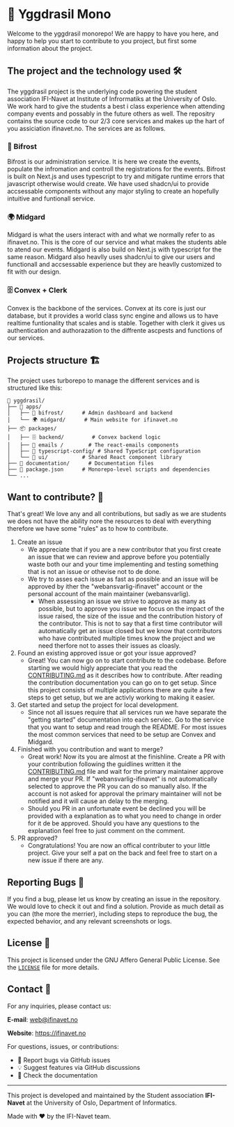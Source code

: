 # 🌳 Yggdrasil Mono

Welcome to the yggdrasil monorepo! We are happy to have you here, and happy to help you start to contribute to you project, but first some information about the project.

## The project and the technology used 🛠️

The yggdrasil project is the underlying code powering the student association IFI-Navet at Institute of Infrormatiks at the University of Oslo. We work hard to give the students a best i class experience when attending company events and possably in the future others as well. The repositry contains the source code to our 2/3 core services and makes up the hart of you assiciation ifinavet.no. The services are as follows.

### 🌈  Bifrost

Bifrost is our administration service. It is here we create the events, populate the infromation and controll the registrations for the events. Bifrost is built on Next.js and uses typescript to try and mitigate runtime errors that javascript otherwise would create. We have used shadcn/ui to provide accsessable components without any major styling to create an hopefully intuitive and funtionall service.

### 🌍 Midgard

Midgard is what the users interact with and what we normally refer to as ifinavet.no. This is the core of our service and what makes the students able to atend our events. Midgard is also build on Next.js with typescript for the same reason. Midgard also heavlly uses shadcn/ui to give our users and functionall and accsessable experience but they are heavlly customized to fit with our design.

### 🗄️ Convex + Clerk

Convex is the backbone of the services. Convex at its core is just our database, but it provides a world class sync engine and allows us to have realtime funtionality that scales and is stable. Together with clerk it gives us authentication and authorazation to the diffrente ascpests and functions of our services.

## Projects structure 🏗️

The project uses turborepo to manage the different services and is structured like this:

```
🌳 yggdrasil/
├── 📁 apps/
│   ├── 🌈 bifrost/      # Admin dashboard and backend
│   └── 🌍 midgard/      # Main website for ifinavet.no
├── 📦 packages/
│   ├── 🗄️ backend/         # Convex backend logic
│   ├── 📧 emails /        # The react-emails components
│   ├── 🔧 typescript-config/ # Shared TypeScript configuration
│   └── 🎨 ui/           # Shared React component library
├── 📁 documentation/      # Documentation files
├── 📜 package.json      # Monorepo-level scripts and dependencies
└── ...
```

## Want to contribute? 🤝

That's great! We love any and all contributions, but sadly as we are students we does not have the ability nore the resources to deal with everything therefore we have some "rules" as to how to contribute.

1. Create an issue
   - We appreciate that if you are a new contributor that you first create an issue that we can review and approve before you potentially waste both our and your time implementing and testing something that is not an issue or othevise not to de done.
   - We try to asses each issue as fast as possible and an issue will be approved by ither the "webansvarlig-ifinavet" account or the personal account of the main maintainer (webansvarlig).
     - When assessing an issue we strive to approve as many as possible, but to approve you issue we focus on the impact of the issue raised, the size of the issue and the contribution history of the contributor. This is not to say that a first time contributor will automatically get an issue closed but we know that contributors who have contributed multiple times know the project and we need therfore not to asses their issues as cloasly.
2. Found an existing approved issue or got your issue approved?
   - Great! You can now go on to start contribute to the codebase. Before starting we would higly appreciate that you read the [CONTRIBUTING.md](CONTRIBUTING.md) as it describes how to contribute. After reading the contribution documentation you can go on to get setup. Since this project consists of multiple applications there are quite a few steps to get setup, but we are activly working to making it easier.
3. Get started and setup the project for local development.
   - Since not all issues require that all services run we have separate the "getting started" documentation into each serviec. Go to the service that you want to setup and read trough the README. For most issues the most common services that need to be setup are Convex and Midgard.
4. Finished with you contribution and want to merge?
   - Great work! Now its you are almost at the finishline. Create a PR with your contribution following the guidlines written it the [CONTRIBUTING.md](CONTRIBUTING.md) file and wait for the primary maintainer approve and merge your PR. If "webansvarlig-ifinavet" is not automatically selected to approve the PR you can do so manually also. If the account is not asked for approval the primary maintainer will not be notified and it will cause an delay to the merging.
   - Should you PR in an unfortunate event be declined you will be provided with a explanation as to what you need to change in order for it de be approved. Should you have any questions to the explanation feel free to just comment on the comment.
5. PR approved?
   - Congratulations! You are now an offical contributer to your little project. Give your self a pat on the back and feel free to start on a new issue if there are any.

## Reporting Bugs 🐛

If you find a bug, please let us know by creating an issue in the repository. We would love to check it out and find a solution. Provide as much detail as you can (the more the merrier), including steps to reproduce the bug, the expected behavior, and any relevant screenshots or logs.

## License 📄

This project is licensed under the GNU Affero General Public License. See the [`LICENSE`](LICENSE) file for more details.

## Contact 📧

For any inquiries, please contact us:

**E-mail**: <web@ifinavet.no>

**Website**: <https://ifinavet.no>

For questions, issues, or contributions:
- 🐛 Report bugs via GitHub issues
- 💡 Suggest features via GitHub discussions
- 📖 Check the documentation

---

This project is developed and maintained by the Student association **IFI-Navet** at the University of Oslo, Department of Informatics.

Made with ❤️ by the IFI-Navet team.
